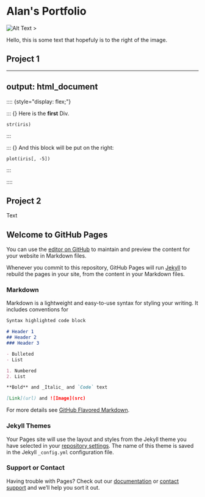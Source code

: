 # Alan's Portfolio
![Alt Text >](https://media.giphy.com/media/vFKqnCdLPNOKc/giphy.gif#center)


 Hello, this is some text that hopefuly is to the right of the image.
## Project 1 

---
output: html_document
---

:::: {style="display: flex;"}

::: {}
Here is the **first** Div.

```{r}
str(iris)
```
:::

::: {}
And this block will be put on the right:

```{r}
plot(iris[, -5])
```
:::

::::

## Project 2

Text

## Welcome to GitHub Pages

You can use the [editor on GitHub](https://github.com/alanarroyo/Portfolio/edit/gh-pages/index.md) to maintain and preview the content for your website in Markdown files.

Whenever you commit to this repository, GitHub Pages will run [Jekyll](https://jekyllrb.com/) to rebuild the pages in your site, from the content in your Markdown files.

### Markdown

Markdown is a lightweight and easy-to-use syntax for styling your writing. It includes conventions for

```markdown
Syntax highlighted code block

# Header 1
## Header 2
### Header 3

- Bulleted
- List

1. Numbered
2. List

**Bold** and _Italic_ and `Code` text

[Link](url) and ![Image](src)
```

For more details see [GitHub Flavored Markdown](https://guides.github.com/features/mastering-markdown/).

### Jekyll Themes

Your Pages site will use the layout and styles from the Jekyll theme you have selected in your [repository settings](https://github.com/alanarroyo/Portfolio/settings/pages). The name of this theme is saved in the Jekyll `_config.yml` configuration file.

### Support or Contact

Having trouble with Pages? Check out our [documentation](https://docs.github.com/categories/github-pages-basics/) or [contact support](https://support.github.com/contact) and we’ll help you sort it out.
